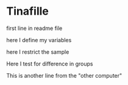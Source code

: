 # Tinafille

first line in readme file

here I define my variables

here I restrict the sample

Here I test for difference in groups

This is another line from the "other computer"
